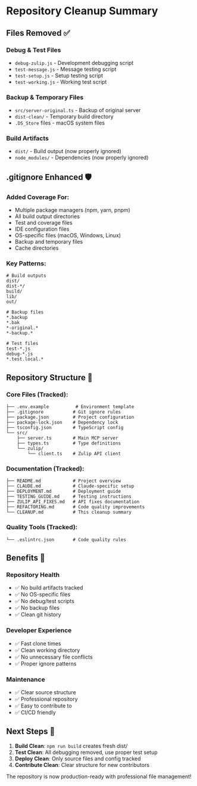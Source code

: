 # Repository Cleanup Summary

## Files Removed ✅

### **Debug & Test Files**
- `debug-zulip.js` - Development debugging script
- `test-message.js` - Message testing script  
- `test-setup.js` - Setup testing script
- `test-working.js` - Working test script

### **Backup & Temporary Files**
- `src/server-original.ts` - Backup of original server
- `dist-clean/` - Temporary build directory
- `.DS_Store` files - macOS system files

### **Build Artifacts**
- `dist/` - Build output (now properly ignored)
- `node_modules/` - Dependencies (now properly ignored)

## .gitignore Enhanced 🛡️

### **Added Coverage For:**
- Multiple package managers (npm, yarn, pnpm)
- All build output directories
- Test and coverage files  
- IDE configuration files
- OS-specific files (macOS, Windows, Linux)
- Backup and temporary files
- Cache directories

### **Key Patterns:**
```gitignore
# Build outputs
dist/
dist-*/
build/
lib/
out/

# Backup files  
*.backup
*.bak
*-original.*
*-backup.*

# Test files
test-*.js
debug-*.js
*.test.local.*
```

## Repository Structure 📁

### **Core Files (Tracked):**
```
├── .env.example          # Environment template
├── .gitignore           # Git ignore rules
├── package.json         # Project configuration
├── package-lock.json    # Dependency lock
├── tsconfig.json        # TypeScript config
└── src/
    ├── server.ts        # Main MCP server
    ├── types.ts         # Type definitions
    └── zulip/
        └── client.ts    # Zulip API client
```

### **Documentation (Tracked):**
```
├── README.md            # Project overview
├── CLAUDE.md            # Claude-specific setup
├── DEPLOYMENT.md        # Deployment guide
├── TESTING_GUIDE.md     # Testing instructions
├── ZULIP_API_FIXES.md   # API fixes documentation
├── REFACTORING.md       # Code quality improvements
└── CLEANUP.md           # This cleanup summary
```

### **Quality Tools (Tracked):**
```
└── .eslintrc.json       # Code quality rules
```

## Benefits 🎯

### **Repository Health**
- ✅ No build artifacts tracked
- ✅ No OS-specific files  
- ✅ No debug/test scripts
- ✅ No backup files
- ✅ Clean git history

### **Developer Experience**
- ✅ Fast clone times
- ✅ Clean working directory
- ✅ No unnecessary file conflicts
- ✅ Proper ignore patterns

### **Maintenance**
- ✅ Clear source structure
- ✅ Professional repository
- ✅ Easy to contribute to
- ✅ CI/CD friendly

## Next Steps 🚀

1. **Build Clean**: `npm run build` creates fresh dist/
2. **Test Clean**: All debugging removed, use proper test setup
3. **Deploy Clean**: Only source files and config tracked
4. **Contribute Clean**: Clear structure for new contributors

The repository is now production-ready with professional file management!